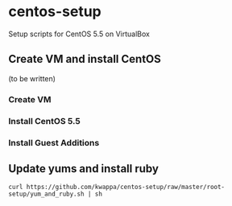 # centos-setup
Setup scripts for CentOS 5.5 on VirtualBox

## Create VM and install CentOS
 (to be written)

### Create VM

### Install CentOS 5.5

### Install Guest Additions

## Update yums and install ruby
    curl https://github.com/kwappa/centos-setup/raw/master/root-setup/yum_and_ruby.sh | sh
